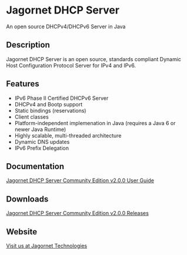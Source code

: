 # Jagornet DHCP Server
An open source DHCPv4/DHCPv6 Server in Java

## Description
Jagornet DHCP Server is an open source, standards compliant Dynamic Host Configuration Protocol Server for IPv4 and IPv6.

## Features
* IPv6 Phase II Certified DHCPv6 Server
* DHCPv4 and Bootp support
* Static bindings (reservations)
* Client classes
* Platform-independent implemenation in Java (requires a Java 6 or newer Java Runtime)
* Highly scalable, multi-threaded architecture
* Dynamic DNS updates
* IPv6 Prefix Delegation

## Documentation
[Jagornet DHCP Server Community Edition v2.0.0 User Guide](http://www.jagornet.com/products/dhcp-server/docs)

## Downloads
[Jagornet DHCP Server Community Edition v2.0.0 Releases](https://github.com/jagornet/dhcp/releases)

## Website
[Visit us at Jagornet Technologies](http://www.jagornet.com)
